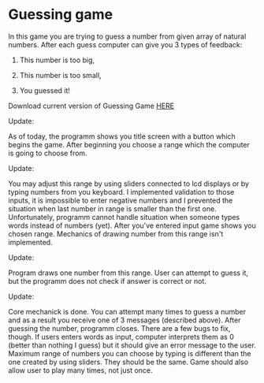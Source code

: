 # Guessing game

In this game you are trying to guess a number from given array of natural numbers. After each guess computer can give you 3 types of feedback:

1) This number is too big,

2) This number is too small,

3) You guessed it!

Download current version of Guessing Game [HERE](https://github.com/AdrianSuliga/Simple_Games/releases/tag/guessing_game_3)

Update:

  As of today, the programm shows you title screen with a button which begins the game. After beginning you choose a range which the computer is going to choose from.

Update:

  You may adjust this range by using sliders connected to lcd displays or by typing numbers from you keyboard. I implemented validation to those inputs, it is impossible
to enter negative numbers and I prevented the situation when last number in range is smaller than the first one. Unfortunately, programm cannot handle situation when 
someone types words instead of numbers (yet).
  After you've entered input game shows you chosen range. Mechanics of drawing number from this range isn't implemented.

Update:

  Program draws one number from this range. User can attempt to guess it, but the programm does not check if answer is correct or not.
  
Update:

  Core mechanick is done. You can attempt many times to guess a number and as a result you receive one of 3 messages (described above). After guessing the number,
  programm closes. There are a few bugs to fix, though. If users enters words as input, computer interprets them as 0 (better than nothing I guess) but it should give an
  error message to the user. Maximum range of numbers you can choose by typing is different than the one created by using sliders. They should be the same. Game should
  also allow user to play many times, not just once. 
